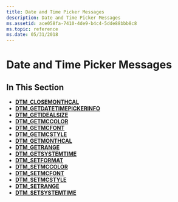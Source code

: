 ```yaml
---
title: Date and Time Picker Messages
description: Date and Time Picker Messages
ms.assetid: ace058fa-7410-4de9-b4c4-5dde88bbb8c8
ms.topic: reference
ms.date: 05/31/2018
---
```


# Date and Time Picker Messages

## In This Section

-   [**DTM\_CLOSEMONTHCAL**](dtm-closemonthcal.md)
-   [**DTM\_GETDATETIMEPICKERINFO**](dtm-getdatetimepickerinfo.md)
-   [**DTM\_GETIDEALSIZE**](dtm-getidealsize.md)
-   [**DTM\_GETMCCOLOR**](dtm-getmccolor.md)
-   [**DTM\_GETMCFONT**](dtm-getmcfont.md)
-   [**DTM\_GETMCSTYLE**](dtm-getmcstyle.md)
-   [**DTM\_GETMONTHCAL**](dtm-getmonthcal.md)
-   [**DTM\_GETRANGE**](dtm-getrange.md)
-   [**DTM\_GETSYSTEMTIME**](dtm-getsystemtime.md)
-   [**DTM\_SETFORMAT**](dtm-setformat.md)
-   [**DTM\_SETMCCOLOR**](dtm-setmccolor.md)
-   [**DTM\_SETMCFONT**](dtm-setmcfont.md)
-   [**DTM\_SETMCSTYLE**](dtm-setmcstyle.md)
-   [**DTM\_SETRANGE**](dtm-setrange.md)
-   [**DTM\_SETSYSTEMTIME**](dtm-setsystemtime.md)

 

 




